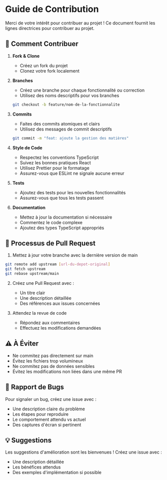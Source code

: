 # Guide de Contribution

Merci de votre intérêt pour contribuer au projet ! Ce document fournit les lignes directrices pour contribuer au projet.

## 🌟 Comment Contribuer

1. **Fork & Clone**
   - Créez un fork du projet
   - Clonez votre fork localement

2. **Branches**
   - Créez une branche pour chaque fonctionnalité ou correction
   - Utilisez des noms descriptifs pour vos branches
   ```bash
   git checkout -b feature/nom-de-la-fonctionnalite
   ```

3. **Commits**
   - Faites des commits atomiques et clairs
   - Utilisez des messages de commit descriptifs
   ```bash
   git commit -m "feat: ajoute la gestion des matières"
   ```

4. **Style de Code**
   - Respectez les conventions TypeScript
   - Suivez les bonnes pratiques React
   - Utilisez Prettier pour le formatage
   - Assurez-vous que ESLint ne signale aucune erreur

5. **Tests**
   - Ajoutez des tests pour les nouvelles fonctionnalités
   - Assurez-vous que tous les tests passent

6. **Documentation**
   - Mettez à jour la documentation si nécessaire
   - Commentez le code complexe
   - Ajoutez des types TypeScript appropriés

## 🚀 Processus de Pull Request

1. Mettez à jour votre branche avec la dernière version de main
```bash
git remote add upstream [url-du-depot-original]
git fetch upstream
git rebase upstream/main
```

2. Créez une Pull Request avec :
   - Un titre clair
   - Une description détaillée
   - Des références aux issues concernées

3. Attendez la revue de code
   - Répondez aux commentaires
   - Effectuez les modifications demandées

## ⚠️ À Éviter

- Ne commitez pas directement sur main
- Évitez les fichiers trop volumineux
- Ne commitez pas de données sensibles
- Évitez les modifications non liées dans une même PR

## 📝 Rapport de Bugs

Pour signaler un bug, créez une issue avec :
- Une description claire du problème
- Les étapes pour reproduire
- Le comportement attendu vs actuel
- Des captures d'écran si pertinent

## 💡 Suggestions

Les suggestions d'amélioration sont les bienvenues ! Créez une issue avec :
- Une description détaillée
- Les bénéfices attendus
- Des exemples d'implémentation si possible